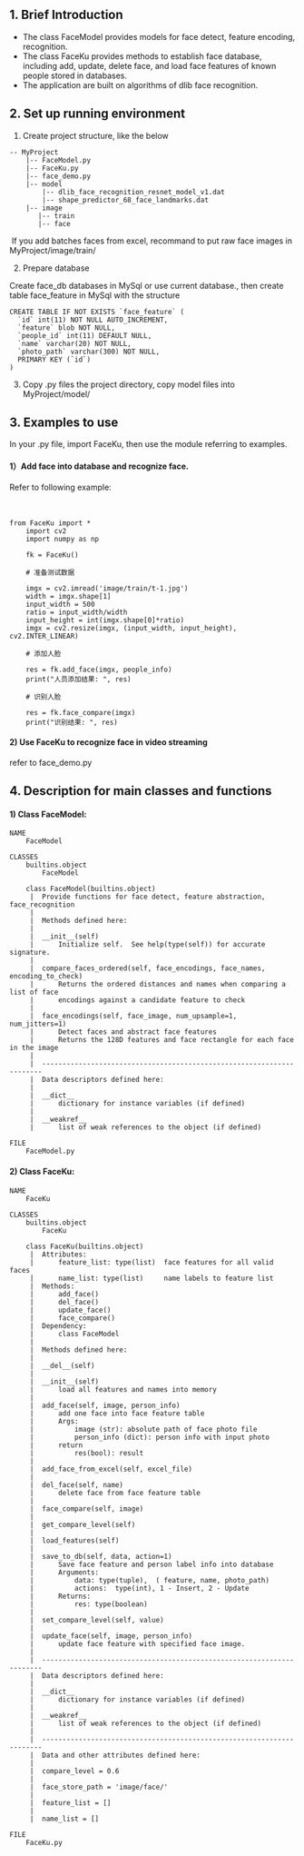 ## 1. Brief Introduction
- The class FaceModel provides models for face detect, feature encoding, recognition. 
- The class FaceKu provides methods to establish face database, including add, update, delete face, and load face features of known people stored in databases. 
- The application are built on algorithms of dlib face recognition. 


##  2. Set up running environment



1) Create project structure, like the below 

```
-- MyProject 
    |-- FaceModel.py
    |-- FaceKu.py
    |-- face_demo.py
    |-- model
        |-- dlib_face_recognition_resnet_model_v1.dat 
        |-- shape_predictor_68_face_landmarks.dat
    |-- image
       |-- train
       |-- face
```

​		If you add batches faces from excel, recommand to put raw face images in MyProject/image/train/

2) Prepare database

Create face_db databases in MySql or use current database., then create table face_feature in MySql with the structure 

```
CREATE TABLE IF NOT EXISTS `face_feature` (
  `id` int(11) NOT NULL AUTO_INCREMENT,
  `feature` blob NOT NULL,
  `people_id` int(11) DEFAULT NULL,
  `name` varchar(20) NOT NULL,
  `photo_path` varchar(300) NOT NULL,
  PRIMARY KEY (`id`)
) 
```



3) Copy .py files the  project directory,  copy model files into  MyProject/model/



## 3. Examples to use 



In your .py file,  import FaceKu,  then use the module referring to examples. 


#### 1）Add face into database and recognize face.  
Refer to following example:

​    

```
from FaceKu import *　
    import cv2
    import numpy as np

​    fk = FaceKu()

    # 准备测试数据

​    imgx = cv2.imread('image/train/t-1.jpg')
​    width = imgx.shape[1]
​    input_width = 500
​    ratio = input_width/width
​    input_height = int(imgx.shape[0]*ratio)
​    imgx = cv2.resize(imgx, (input_width, input_height), cv2.INTER_LINEAR)

    # 添加人脸

​    res = fk.add_face(imgx, people_info)
​    print("人员添加结果: ", res)

    # 识别人脸

​    res = fk.face_compare(imgx)
​    print("识别结果: ", res)
```




#### 2) Use FaceKu to recognize face in video streaming 

refer to face_demo.py 

## 4. Description for main classes and functions

#### 1) Class FaceModel:

```
NAME
    FaceModel

CLASSES
    builtins.object
        FaceModel
    
    class FaceModel(builtins.object)
     |  Provide functions for face detect, feature abstraction, face_recognition
     |  
     |  Methods defined here:
     |  
     |  __init__(self)
     |      Initialize self.  See help(type(self)) for accurate signature.
     |  
     |  compare_faces_ordered(self, face_encodings, face_names, encoding_to_check)
     |      Returns the ordered distances and names when comparing a list of face 
     |      encodings against a candidate feature to check
     |  
     |  face_encodings(self, face_image, num_upsample=1, num_jitters=1)
     |      Detect faces and abstract face features
     |      Returns the 128D features and face rectangle for each face in the image
     |  
     |  ----------------------------------------------------------------------
     |  Data descriptors defined here:
     |  
     |  __dict__
     |      dictionary for instance variables (if defined)
     |  
     |  __weakref__
     |      list of weak references to the object (if defined)

FILE
    FaceModel.py
```



#### 2) Class FaceKu:

```
NAME
    FaceKu

CLASSES
    builtins.object
        FaceKu
    
    class FaceKu(builtins.object)
     |  Attributes:
     |      feature_list: type(list)  face features for all valid faces
     |      name_list: type(list)     name labels to feature list  
     |  Methods:
     |      add_face()
     |      del_face()
     |      update_face()
     |      face_compare()
     |  Dependency: 
     |      class FaceModel
     |  
     |  Methods defined here:
     |  
     |  __del__(self)
     |  
     |  __init__(self)
     |      load all features and names into memory
     |  
     |  add_face(self, image, person_info)
     |      add one face into face feature table
     |      Args:
     |          image (str): absolute path of face photo file 
     |          person_info (dict): person info with input photo
     |      return
     |          res(bool): result
     |  
     |  add_face_from_excel(self, excel_file)
     |  
     |  del_face(self, name)
     |      delete face from face feature table
     |  
     |  face_compare(self, image)
     |  
     |  get_compare_level(self)
     |  
     |  load_features(self)
     |  
     |  save_to_db(self, data, action=1)
     |      Save face feature and person label info into database
     |      Arguments:
     |          data: type(tuple),  ( feature, name, photo_path)
     |          actions:  type(int), 1 - Insert, 2 - Update
     |      Returns:
     |          res: type(boolean)
     |  
     |  set_compare_level(self, value)
     |  
     |  update_face(self, image, person_info)
     |      update face feature with specified face image.
     |  
     |  ----------------------------------------------------------------------
     |  Data descriptors defined here:
     |  
     |  __dict__
     |      dictionary for instance variables (if defined)
     |  
     |  __weakref__
     |      list of weak references to the object (if defined)
     |  
     |  ----------------------------------------------------------------------
     |  Data and other attributes defined here:
     |  
     |  compare_level = 0.6
     |  
     |  face_store_path = 'image/face/'
     |  
     |  feature_list = []
     |  
     |  name_list = []

FILE
    FaceKu.py
```




